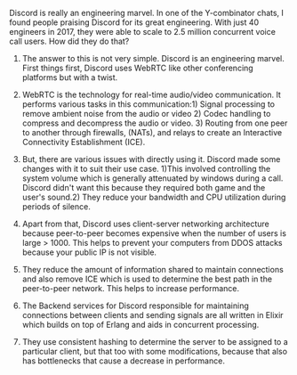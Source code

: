 Discord is really an engineering marvel. In one of the Y-combinator chats, I found people praising Discord for its great engineering. With just 40 engineers in 2017, they were able to scale to 2.5 million concurrent voice call users. How did they do that?


1. The answer to this is not very simple. Discord is an engineering marvel. First things first, Discord uses WebRTC like other conferencing platforms but with a twist.

2. WebRTC is the technology for real-time audio/video communication. It performs various tasks in this communication:1) Signal processing to remove ambient noise from the audio or video 2) Codec handling to compress and decompress the audio or video. 3) Routing from one peer to another through firewalls, (NATs), and relays to create an Interactive Connectivity Establishment (ICE).

3. But, there are various issues with directly using it. Discord made some changes with it to suit their use case. 1)This involved controlling the system volume which is generally attenuated by windows during a call. Discord didn't want this because they required both game and the user's sound.2) They reduce your bandwidth and CPU utilization during periods of silence.

4. Apart from that, Discord uses client-server networking architecture because peer-to-peer becomes expensive when the number of users is large > 1000. This helps to prevent your computers from DDOS attacks because your public IP is not visible.

5. They reduce the amount of information shared to maintain connections and also remove ICE which is used to determine the best path in the peer-to-peer network. This helps to increase performance.

6. The Backend services for Discord responsible for maintaining connections between clients and sending signals are all written in Elixir which builds on top of Erlang and aids in concurrent processing.

7. They use consistent hashing to determine the server to be assigned to a particular client, but that too with some modifications, because that also has bottlenecks that cause a decrease in performance.
